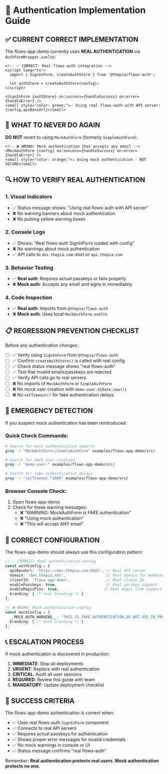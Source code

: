 # 🔐 Authentication Implementation Guide

## ✅ CURRENT CORRECT IMPLEMENTATION

The flows-app-demo currently uses **REAL AUTHENTICATION** via `AuthFormWrapper.svelte`:

```svelte
<!-- ✅ CORRECT: Real flows-auth integration -->
<script lang="ts">
  import { SignInForm, createAuthStore } from '@thepia/flows-auth';
  
  let authStore = createAuthStore(config);
</script>

<SignInForm {authStore} on:success={handleSuccess} on:error={handleError} />
<small style="color: green;">✅ Using real flows-auth with API server: {config.apiBaseUrl}</small>
```

## 🚨 WHAT TO NEVER DO AGAIN

**DO NOT** revert to using `MockAuthForm` (formerly `SimpleAuthForm`):

```svelte
<!-- ❌ WRONG: Mock authentication that accepts any email -->
<MockAuthForm {config} on:success={handleSuccess} on:error={handleError} />
<small style="color: orange;">⚠️ Using mock authentication - NOT SECURE</small>
```

## 🔍 HOW TO VERIFY REAL AUTHENTICATION

### 1. Visual Indicators
- ✅ Status message shows: "Using real flows-auth with API server"
- ❌ No warning banners about mock authentication
- ❌ No pulsing yellow warning boxes

### 2. Console Logs
- ✅ Shows: "Real flows-auth SignInForm loaded with config"
- ❌ No warnings about mock authentication
- ✅ API calls to `dev.thepia.com:8443` or `api.thepia.com`

### 3. Behavior Testing
- ✅ **Real auth**: Requires actual passkeys or fails properly
- ❌ **Mock auth**: Accepts any email and signs in immediately

### 4. Code Inspection
- ✅ **Real auth**: Imports from `@thepia/flows-auth`
- ❌ **Mock auth**: Uses local `MockAuthForm.svelte`

## 📋 REGRESSION PREVENTION CHECKLIST

Before any authentication changes:

- [ ] ✅ Verify using `SignInForm` from `@thepia/flows-auth`
- [ ] ✅ Confirm `createAuthStore()` is called with real config
- [ ] ✅ Check status message shows "real flows-auth"
- [ ] ✅ Test that invalid emails/passkeys are rejected
- [ ] ✅ Verify API calls go to real servers
- [ ] ❌ No imports of `MockAuthForm` or `SimpleAuthForm`
- [ ] ❌ No mock user creation with `demo-user-${Date.now()}`
- [ ] ❌ No `setTimeout()` for fake authentication delays

## 🚨 EMERGENCY DETECTION

If you suspect mock authentication has been reintroduced:

### Quick Check Commands:
```bash
# Search for mock authentication imports
grep -r "MockAuthForm\|SimpleAuthForm" examples/flows-app-demo/src/

# Search for mock user creation
grep -r "demo-user-" examples/flows-app-demo/src/

# Search for fake authentication delays
grep -r "setTimeout.*1000" examples/flows-app-demo/src/
```

### Browser Console Check:
1. Open flows-app-demo
2. Check for these warning messages:
   - ❌ "WARNING: MockAuthForm is FAKE authentication"
   - ❌ "Using mock authentication"
   - ❌ "This will accept ANY email"

## 🔧 CORRECT CONFIGURATION

The flows-app-demo should always use this configuration pattern:

```typescript
// ✅ CORRECT: Real authentication config
const authConfig = {
  apiBaseUrl: 'https://dev.thepia.com:8443', // Real API server
  domain: 'dev.thepia.net',                  // Real domain for WebAuthn
  clientId: 'flows-app-demo',                // Real client ID
  enablePasskeys: true,                      // Real passkey support
  enableMagicPins: true,                    // Real magic link support
  branding: { /* real branding */ }
};

// ❌ WRONG: Mock authentication config
const mockConfig = {
  __MOCK_AUTH_WARNING__: 'THIS_IS_FAKE_AUTHENTICATION_DO_NOT_USE_IN_PRODUCTION',
  branding: { /* mock branding */ }
};
```

## 📞 ESCALATION PROCESS

If mock authentication is discovered in production:

1. **IMMEDIATE**: Stop all deployments
2. **URGENT**: Replace with real authentication
3. **CRITICAL**: Audit all user sessions
4. **REQUIRED**: Review this guide with team
5. **MANDATORY**: Update deployment checklist

## 🎯 SUCCESS CRITERIA

The flows-app-demo authentication is correct when:

- ✅ Uses real flows-auth `SignInForm` component
- ✅ Connects to real API servers
- ✅ Requires actual passkeys for authentication
- ✅ Shows proper error messages for invalid credentials
- ✅ No mock warnings in console or UI
- ✅ Status message confirms "real flows-auth"

Remember: **Real authentication protects real users. Mock authentication protects no one.**

